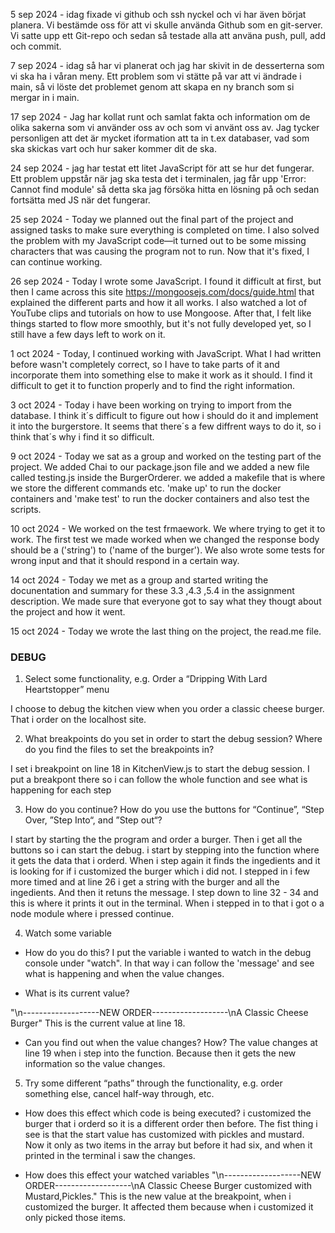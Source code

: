 5 sep 2024 - idag fixade vi github och ssh nyckel och vi har även börjat planera. Vi bestämde oss för att vi skulle använda Github som en git-server. Vi satte upp ett Git-repo och sedan så testade alla att använa push, pull, add och commit.

7 sep 2024 - idag så har vi planerat och jag har skivit in de desserterna som vi ska ha i våran meny. Ett problem som vi stätte på var att vi ändrade i main, så vi löste det problemet genom att skapa en ny branch som si mergar in i main.

17 sep 2024 - Jag har kollat runt och samlat fakta och information om de olika sakerna som vi använder oss av och som vi använt oss av. Jag tycker personligen att det är mycket iformation att ta in t.ex databaser, vad som ska skickas vart och hur saker kommer dit de ska. 

24 sep 2024 - jag har testat ett litet JavaScript för att se hur det fungerar. Ett problem uppstår när jag ska testa det i terminalen, jag får upp 'Error: Cannot find module' så detta ska jag försöka hitta en lösning på och sedan fortsätta med JS när det fungerar.
                                  
25 sep 2024 - Today we planned out the final part of the project and assigned tasks to make sure everything is completed on time. I also solved the problem with my JavaScript code—it turned out to be some missing characters that was causing the program not to run. Now that it's fixed, I can continue working.

26 sep 2024 - Today I wrote some JavaScript. I found it difficult at first, but then I came across this site https://mongoosejs.com/docs/guide.html that explained the different parts and how it all works. I also watched a lot of YouTube clips and tutorials on how to use Mongoose. After that, I felt like things started to flow more smoothly, but it's not fully developed yet, so I still have a few days left to work on it.

1 oct 2024 - Today, I continued working with JavaScript. What I had written before wasn't completely correct, so I have to take parts of it and incorporate them into something else to make it work as it should. I find it difficult to get it to function properly and to find the right information.

3 oct 2024 - Today i have been working on trying to import from the database. I think it´s difficult to figure out how i should do it and implement it into the burgerstore. It seems that there´s a few diffrent ways to do it, so i think that´s why i find it so difficult.

9 oct 2024 - Today we sat as a group and worked on the testing part of the project. We added Chai to our package.json file and we added a new file called testing.js inside the BurgerOrderer. we added a makefile that is where we store the different commands etc. 'make up' to run the docker containers and 'make test' to run the docker containers and also test the scripts.

10 oct 2024 - We worked on the test frmaework. We where trying to get it to work. The first test we made worked when we changed the response body should be a ('string') to ('name of the burger'). We also wrote some tests for wrong input and that it should respond in a certain way.

14 oct 2024 - Today we met as a group and started writing the docunentation and summary for these  3.3 ,4.3 ,5.4 in the assignment description. We made sure that everyone got to say what they thougt about the project and how it went.

15 oct 2024 - Today we wrote the last thing on the project, the read.me file. 

### DEBUG 

1. Select some functionality, e.g. Order a “Dripping With Lard Heartstopper” menu

I choose to debug the kitchen view when you order a classic cheese burger. That i order on the localhost site.

2. What breakpoints do you set in order to start the debug session? Where do you find the files to set the breakpoints in?

I set i breakpoint on line 18 in KitchenView.js to start the debug session. I put a breakpont there so i can follow the whole function and see what is happening for each step

3. How do you continue? How do you use the buttons for “Continue”, “Step Over, ”Step Into“, and ”Step out“?

I start by starting the the program and order a burger. Then i get all the buttons so i can start the debug. i start by stepping into the function where it gets the data that i orderd. When i step again it finds the ingedients and it is looking for if i customized the burger which i did not. I stepped in i few more timed and at line 26 i get a string with the burger and all the ingedients. And then it retuns the message. I step down to line 32 - 34 and this is where it prints it out in the terminal. When i stepped in to that i got o a node module where i pressed continue.

4. Watch some variable
- How do you do this?
I put the variable i wanted to watch in the debug console under "watch". In that way i can follow the 'message' and see what is happening and when the value changes.

- What is its current value?
 
"\n-------------------NEW ORDER-------------------\nA Classic Cheese Burger"
 This is the current value at line 18.

- Can you find out when the value changes? How? The value changes at line 19 when i step into the function. Because then it gets the new information so the value changes.


5. Try some different “paths” through the functionality, e.g. order something else, cancel half-way through, etc.
- How does this effect which code is being executed?
i customized the burger that i orderd so it is a different order then before. The fist thing i see is that the start value has customized with pickles and mustard. Now it only as two items in the array but before it had six, and when it printed in the terminal i saw the changes.

- How does this effect your watched variables
"\n-------------------NEW ORDER-------------------\nA Classic Cheese Burger customized with Mustard,Pickles." This is the new value at the breakpoint, when i customized the burger. It affected them because when i customized it only picked those items.
